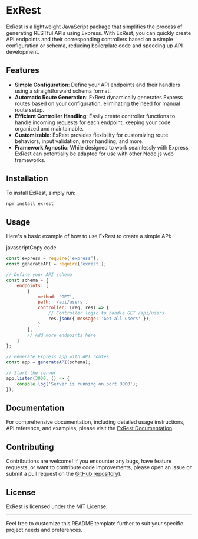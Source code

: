 # ExRest

ExRest is a lightweight JavaScript package that simplifies the process of generating RESTful APIs using Express. With ExRest, you can quickly create API endpoints and their corresponding controllers based on a simple configuration or schema, reducing boilerplate code and speeding up API development.

## Features

- **Simple Configuration**: Define your API endpoints and their handlers using a straightforward schema format.
- **Automatic Route Generation**: ExRest dynamically generates Express routes based on your configuration, eliminating the need for manual route setup.
- **Efficient Controller Handling**: Easily create controller functions to handle incoming requests for each endpoint, keeping your code organized and maintainable.
- **Customizable**: ExRest provides flexibility for customizing route behaviors, input validation, error handling, and more.
- **Framework Agnostic**: While designed to work seamlessly with Express, ExRest can potentially be adapted for use with other Node.js web frameworks.

## Installation

To install ExRest, simply run:

```bash
npm install exrest
```



## Usage

Here's a basic example of how to use ExRest to create a simple API:

javascriptCopy code

```js
const express = require('express');
const generateAPI = require('exrest');

// Define your API schema
const schema = {
    endpoints: [
        {
            method: 'GET',
            path: '/api/users',
            controller: (req, res) => {
                // Controller logic to handle GET /api/users
                res.json({ message: 'Get all users' });
            }
        },
        // Add more endpoints here
    ]
};

// Generate Express app with API routes
const app = generateAPI(schema);

// Start the server
app.listen(3000, () => {
    console.log('Server is running on port 3000');
});

```

## Documentation

For comprehensive documentation, including detailed usage instructions, API reference, and examples, please visit the [ExRest Documentation](https://github.com/your-username/exresthttps://github.com/your-username/exrest).

## Contributing

Contributions are welcome! If you encounter any bugs, have feature requests, or want to contribute code improvements, please open an issue or submit a pull request on the [GitHub repository](https://github.com/dada44a/ExRest)).

## License

ExRest is licensed under the MIT License.

---

Feel free to customize this README template further to suit your specific project needs and preferences.


